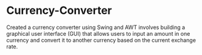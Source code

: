 # Currency-Converter
Created a currency converter using Swing and AWT involves building a graphical user interface (GUI) that allows users to input an amount in one currency and convert it to another currency based on the current exchange rate.
